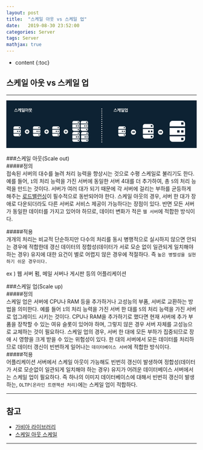 ```yaml
---
layout: post
title:  "스케일 아웃 vs 스케일 업"
date:   2019-08-30 23:52:00
categories: Server
tags: Server
mathjax: true
---
```


* content
{:toc}

## 스케일 아웃 vs 스케일 업   
---
![trace](/img/scale.jpg)

###스케일 아웃(Scale out)  
#####정의  
접속된 서버의 대수를 늘려 처리 능력을 향상시는 것으로 수평 스케일로 불리기도 한다. 예를 들어, `1`의 처리 능력을 가진 서버에 동일한 서버 4대를 더 추가하여, 총 `5`의 처리 능력을 만드는 것이다. 서버가 여러 대가 되기 때문에 각 서버에 걸리는 부하를 균등하게 해주는 [로드밸런싱](https://github.com/superbly)이 필수적으로 동반되어야 한다.
스케일 아웃의 경우, 서버 한 대가 장애로 다운되더라도 다른 서버로 서비스 제공이 가능하다는 장점이 있다.
반면 모든 서버가 동일한 데이터를 가지고 있어야 하므로, 데이터 변화가 적은 `웹 서버`에 적합한 방식이다.  


#####적용  
개개의 처리는 비교적 단순하지만 다수의 처리를 동시 병행적으로 실시하지 않으면 안되는 경우에 적합한데 갱신 데이터의 정합성(데이터가 서로 모순 없이 일관되게 일치해야 하는 경우) 유지에 대한 요건이 별로 어렵지 않은 경우에 적절하다. 즉 `높은 병렬성을 실현하기 쉬운 경우이다.`

ex ) 웹 서버 펌, 메일 서버나 게시판 등의 어플리케이션

###스케일 업(Scale up)  
#####정의  
스케일 업은 서버에 CPU나 RAM 등을 추가하거나 고성능의 부품, 서버로 교환하는 방법을 의미한다. 예를 들어 `1`의 처리 능력을 가진 서버 한 대를 `5`의 처리 능력을 가진 서버로 업그레이드 시키는 것이다. CPU나 RAM을 추가하기로 했다면 현재 서버에 추가 부품을 장착할 수 있는 여유 슬롯이 있어야 하며, 그렇지 않은 경우 서버 자체를 고성능으로 교체하는 것이 필요하다.
스케일 업의 경우, 서버 한 대에 모든 부하가 집중되므로 장애 시 영향을 크게 받을 수 있는 위험성이 있다. 한 대의 서버에서 모든 데이터를 처리하므로 데이터 갱신이 빈번하게 일어나는 `데이터베이스 서버`에 적합한 방식이다.  
#####적용  
어플리케이션 서버에서 스케일 아웃이 가능해도 빈번히 갱신이 발생하여 정합성(데이터가 서로 모순없이 일관되게 일치해야 하는 경우) 유지가 어려운 데이터베이스 서버에서는 스케일 업이 필요하다. 즉 하나의 이미지 데이터베이스에 대해서 빈번히 갱신이 발생하는, `OLTP(온라인 트랜잭션 처리)`에는 스케일 업이 적합하다.



---



## 참고  

* [가비아 라이브러리](http://library.gabia.com/contents/infrahosting/1222)  
* [스케일 아웃 스케일](http://okky.kr/article/597494)  
---
